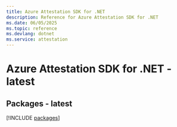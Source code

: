 ```yaml
---
title: Azure Attestation SDK for .NET
description: Reference for Azure Attestation SDK for .NET
ms.date: 06/05/2025
ms.topic: reference
ms.devlang: dotnet
ms.service: attestation
---
```

# Azure Attestation SDK for .NET - latest
## Packages - latest
[!INCLUDE [packages](attestation-index.md)]